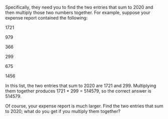 Specifically, they need you to find the two entries that sum to 2020 and then multiply those two numbers together. For example, suppose your expense report contained the following:

1721

979

366

299

675

1456

In this list, the two entries that sum to 2020 are 1721 and 299. Multiplying them together produces 1721 * 299 = 514579, so the correct answer is 514579.

Of course, your expense report is much larger. Find the two entries that sum to 2020; what do you get if you multiply them together?
